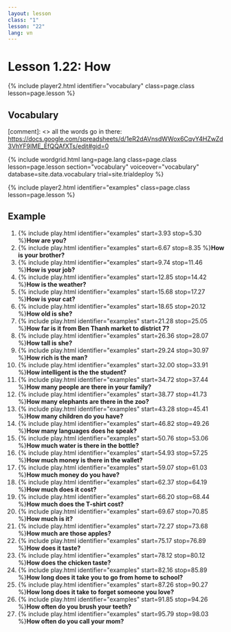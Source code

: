 ```yaml
---
layout: lesson
class: "1"
lesson: "22"
lang: vn
---
```



# Lesson 1.22: How

{% include player2.html identifier="vocabulary" class=page.class lesson=page.lesson %}
## Vocabulary 

[comment]: <>  all the words go in there: https://docs.google.com/spreadsheets/d/1eR2dAVnsdWWox6CqvY4HZwZd3VhYF9IME_EfQQAfXTs/edit#gid=0

{% include wordgrid.html lang=page.lang
		class=page.class 
		lesson=page.lesson 
		section="vocabulary"
		voiceover="vocabulary"
		database=site.data.vocabulary 
		trial=site.trialdeploy %}
		



{% include player2.html identifier="examples" class=page.class lesson=page.lesson %}

## Example
1. {% include play.html identifier="examples" start=3.93 stop=5.30 %}**How are you?**
2. {% include play.html identifier="examples" start=6.67 stop=8.35 %}**How is your brother?**
3. {% include play.html identifier="examples" start=9.74 stop=11.46 %}**How is your job?**
4. {% include play.html identifier="examples" start=12.85 stop=14.42 %}**How is the weather?**
5. {% include play.html identifier="examples" start=15.68 stop=17.27 %}**How is your cat?**
6. {% include play.html identifier="examples" start=18.65 stop=20.12 %}**How old is she?**
7. {% include play.html identifier="examples" start=21.28 stop=25.05 %}**How far is it from Ben Thanh market to district 7?**  
8. {% include play.html identifier="examples" start=26.36 stop=28.07 %}**How tall is she?**  
9. {% include play.html identifier="examples" start=29.24 stop=30.97 %}**How rich is the man?**  
10. {% include play.html identifier="examples" start=32.00 stop=33.91 %}**How intelligent is the the student?**  
11. {% include play.html identifier="examples" start=34.72 stop=37.44 %}**How many people are there in your family?**  
12. {% include play.html identifier="examples" start=38.77 stop=41.73 %}**How many elephants are there in the zoo?**  
13. {% include play.html identifier="examples" start=43.28 stop=45.41 %}**How many children do you have?**  
14. {% include play.html identifier="examples" start=46.82 stop=49.26 %}**How many languages does he speak?**  
15. {% include play.html identifier="examples" start=50.76 stop=53.06 %}**How much water is there in the bottle?**  
16. {% include play.html identifier="examples" start=54.93 stop=57.25 %}**How much money is there in the wallet?**  
17. {% include play.html identifier="examples" start=59.07 stop=61.03 %}**How much money do you have?**  
18. {% include play.html identifier="examples" start=62.37 stop=64.19 %}**How much does it cost?**  
19. {% include play.html identifier="examples" start=66.20 stop=68.44 %}**How much does the T-shirt cost?**  
20. {% include play.html identifier="examples" start=69.67 stop=70.85 %}**How much is it?**    
21. {% include play.html identifier="examples" start=72.27 stop=73.68 %}**How much are those apples?**  
22. {% include play.html identifier="examples" start=75.17 stop=76.89 %}**How does it taste?**  
23. {% include play.html identifier="examples" start=78.12 stop=80.12 %}**How does the chicken taste?**  
24. {% include play.html identifier="examples" start=82.16 stop=85.89 %}**How long does it take you to go from home to school?**    
25. {% include play.html identifier="examples" start=87.26 stop=90.27 %}**How long does it take to forget someone you love?**  
26. {% include play.html identifier="examples" start=91.85 stop=94.26 %}**How often do you brush your teeth?**    
27. {% include play.html identifier="examples" start=95.79 stop=98.03 %}**How often do you call your mom?**  